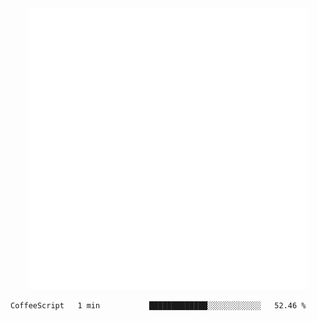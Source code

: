 <div align="center">
    <a href="https://konst.fish">
        <img src="https://raw.githubusercontent.com/konstfish/konstfish/master/fish.svg" alt="Logo" width="450"/>
    </a>
</div>

<!--START_SECTION:waka-->
```text
CoffeeScript   1 min           █████████████░░░░░░░░░░░░   52.46 % 
```
<!--END_SECTION:waka-->
